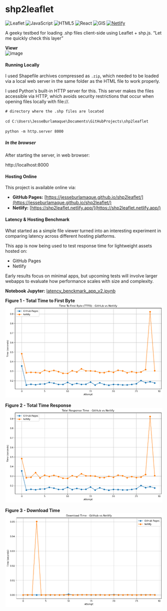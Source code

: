 # shp2leaflet

![Leaflet](https://img.shields.io/badge/Leaflet-199900?logo=leaflet&logoColor=white)
![JavaScript](https://img.shields.io/badge/JavaScript-F7DF1E?logo=javascript&logoColor=black)
![HTML5](https://img.shields.io/badge/HTML5-E34F26?logo=html5&logoColor=white)
![React](https://img.shields.io/badge/React-20232A?logo=react&logoColor=61DAFB)
![GIS](https://img.shields.io/badge/GIS-Shapefile%20Viewer-blue)
[![Netlify](https://img.shields.io/badge/Netlify-Live-00C7B7?logo=netlify&logoColor=white)](https://shp2leaflet.netlify.app/)

A geeky testbed for loading .shp files client-side using Leaflet + shp.js. “Let me quickly check this layer”

**Viewr**  
![image](img/viewr.gif)

#### Running Locally

I used Shapefile archives compressed as `.zip`, which needed to be loaded via a local web server in the same folder as the HTML file to work properly.

I used Python's built-in HTTP server for this. This server makes the files accessible via HTTP, which avoids security restrictions that occur when opening files locally with file://.

```shell
# directory where the .shp files are located

cd C:\Users\JesseBurlamaque\Documents\GitHubProjects\shp2leaflet

python -m http.server 8000
```

##### In the browser

After starting the server, in web browser:

http://localhost:8000

#### Hosting Online

This project is available online via:

- **GitHub Pages:** [https://jesseburlamaque.github.io/shp2leaflet/](https://jesseburlamaque.github.io/shp2leaflet/)
- **Netlify:** [https://shp2leaflet.netlify.app/](https://shp2leaflet.netlify.app/)

#### Latency & Hosting Benchmark

What started as a simple file viewer turned into an interesting experiment in comparing latency across different hosting platforms.

This app is now being used to test response time for lightweight assets hosted on:

- GitHub Pages
- Netlify

Early results focus on minimal apps, but upcoming tests will involve larger webapps to evaluate how performance scales with size and complexity.

**Notebook Jupyter:** [latency_benckmark_app_v2.ipynb](https://github.com/jesseburlamaque/shp2leaflet/blob/main/latency_benckmark_app_v2.ipynb)


**Figure 1 - Total Time to First Byte**  
![image](img/v1-time-to-first-byte.png)

**Figure 2 - Total Time Response**  
![image](img/v1-total-time-response.png)

**Figure 3 - Download Time**  
![image](img/v1-download-time.png)

